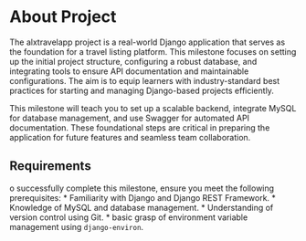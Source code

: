 # About Project

The alxtravelapp project is a real-world Django application that serves as the foundation for a travel listing platform. This milestone focuses on setting up the initial project structure, configuring a robust database, and integrating tools to ensure API documentation and maintainable configurations. The aim is to equip learners with industry-standard best practices for starting and managing Django-based projects efficiently.

This milestone will teach you to set up a scalable backend, integrate MySQL for database management, and use Swagger for automated API documentation. These foundational steps are critical in preparing the application for future features and seamless team collaboration.

## Requirements
o successfully complete this milestone, ensure you meet the following prerequisites:
	* Familiarity with Django and Django REST Framework.
	* Knowledge of MySQL and database management.
	* Understanding of version control using Git.
	*  basic grasp of environment variable management using `django-environ`.
